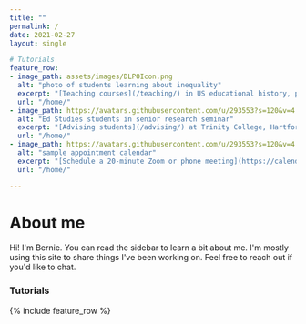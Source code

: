 ```yaml
---
title: ""
permalink: /
date: 2021-02-27
layout: single

# Tutorials
feature_row:
- image_path: assets/images/DLPOIcon.png
  alt: "photo of students learning about inequality"
  excerpt: "[Teaching courses](/teaching/) in US educational history, policy, practice; data visualization"
  url: "/home/"
- image_path: https://avatars.githubusercontent.com/u/293553?s=120&v=4
  alt: "Ed Studies students in senior research seminar"
  excerpt: "[Advising students](/advising/) at Trinity College, Hartford, Connecticut"
  url: "/home/"
- image_path: https://avatars.githubusercontent.com/u/293553?s=120&v=4
  alt: "sample appointment calendar"
  excerpt: "[Schedule a 20-minute Zoom or phone meeting](https://calendly.com/jackdougherty/meeting) on my calendar"
  url: "/home/"

---
```

# About me
Hi! I'm Bernie. You can read the sidebar to learn a bit about me. I'm mostly using this site to share things I've been working on. Feel free to reach out if you'd like to chat.
### Tutorials
{% include feature_row %}
